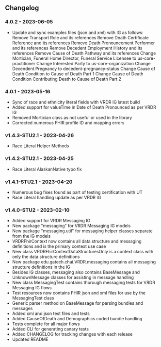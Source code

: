## Changelog

### 4.0.2 - 2023-06-05
* Update and sync examples files (json and xml) with IG as follows:
    Remove Transport Role and its references
    Remove Death Certificate Reference and its references
    Remove Death Pronouncement Performer and its references
    Remove Decedent Employment History and its references
    Remove Cause of Death Pathway and its references
    Change Mortician, Funeral Home Director, Funeral Service Licensee to us-core-practitioner
    Change Interested Party to us-core-organization
    Change Decendent Pregnancy to decedent-pregnancy-status
    Change Cause of Death Condition to Cause of Death Part 1
    Change Cause of Death Condition Contributing Death to Cause of Death Part 2

### 4.0.1 - 2023-05-16

* Sync of race and ethnicity literal fields with VRDR IG latest build
* Added support for valueTime in Date of Death Pronounced as per VRDR IG
* Removed Mortician class as not useful or used in the library
* Corrected numerous FHIR profile ID and mapping errors

### v1.4.3-STU2.1 - 2023-04-26

* Race Literal Helper Methods

### v1.4.2-STU2.1 - 2023-04-25

* Race Literal AlaskanNative typo fix

### v1.4.1-STU2.1 - 2023-04-20

* Numerous bug fixes found as part of testing certification with UT
* Race Literal handling update as per VRDR IG

### v1.4.0-STU2 - 2023-02-10

* Added support for VRDR Messaging IG
* New package "messaging" for VRDR Messaging IG models
* New package "messaging.util" for messaging helper classes separate from the IG models
* VRDRFhirContext now contains all data structure and messaging definitions and is the primary context use case
* New class VRDRFhirContextDataStructuresOnly is a context class with only the data structure definitions
* New package edu.gatech.chai.VRDR.messaging contains all messaging structure definitions in the IG
* Besides IG classes, messaging also contains BaseMessage and UnknownMessage classes for assisting in message handling
* New class MessagingTest contains thorough messaging tests for VRDR Messaging IG flows
* Test resources now contains FHIR json and xml files for use by the MessagingTest class
* Generic parser method on BaseMessage for parsing bundles and messages
* Added xml and json test files and tests
* Added CauseOfDeath and Demographics coded bundle handling
* Tests complete for all major flows
* Added CLI for generating canary tests
* Added CHANGELOG for tracking changes with each release
* Updated README

